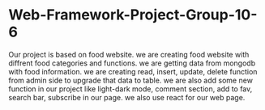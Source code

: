 # Web-Framework-Project-Group-10-6

Our project is based on food website.
we are creating food website with diffrent food categories and functions.
we are getting data from mongodb with food information.
we are creating read, insert, update, delete function from admin side to upgrade that data to table.
we are also add some new function in our project like light-dark mode, comment section, add to fav, search bar, subscribe in our page.
we also use react for our web page. 
